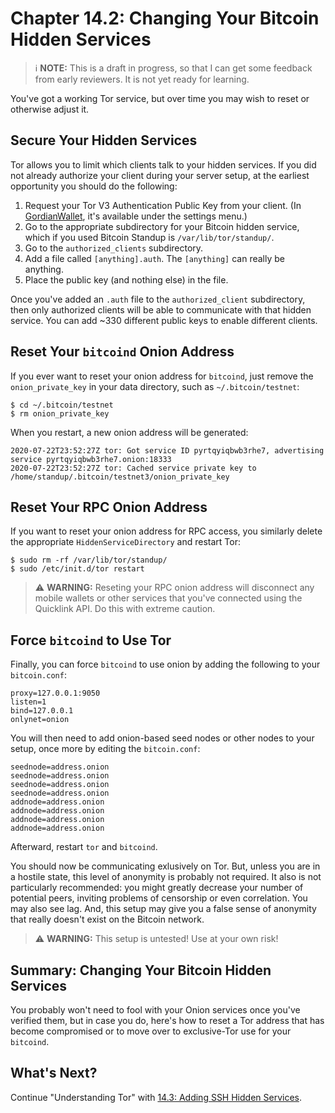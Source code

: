 # Chapter 14.2: Changing Your Bitcoin Hidden Services

> :information_source:  **NOTE:** This is a draft in progress, so that I can get some feedback from early reviewers. It is not yet ready for learning.

You've got a working Tor service, but over time you may wish to reset or otherwise adjust it.

## Secure Your Hidden Services

Tor allows you to limit which clients talk to your hidden services. If you did not already authorize your client during your server setup, at the earliest opportunity you should do the following:

1. Request your Tor V3 Authentication Public Key from your client. (In [GordianWallet](https://github.com/BlockchainCommons/GordianWallet-iOS), it's available under the settings menu.)
2. Go to the appropriate subdirectory for your Bitcoin hidden service, which if you used Bitcoin Standup is `/var/lib/tor/standup/`.
3. Go to the `authorized_clients` subdirectory.
4. Add a file called `[anything].auth`. The `[anything]` can really be anything.
5. Place the public key (and nothing else) in the file.

Once you've added an `.auth` file to the `authorized_client` subdirectory, then only authorized clients will be able to communicate with that hidden service. You can add ~330 different public keys to enable different clients.

## Reset Your `bitcoind` Onion Address

If you ever want to reset your onion address for `bitcoind`, just remove the `onion_private_key` in your data directory, such as `~/.bitcoin/testnet`:
```
$ cd ~/.bitcoin/testnet
$ rm onion_private_key 
```
When you restart, a new onion address will be generated:
```
2020-07-22T23:52:27Z tor: Got service ID pyrtqyiqbwb3rhe7, advertising service pyrtqyiqbwb3rhe7.onion:18333
2020-07-22T23:52:27Z tor: Cached service private key to /home/standup/.bitcoin/testnet3/onion_private_key
```

## Reset Your RPC Onion Address

If you want to reset your onion address for RPC access, you similarly delete the appropriate `HiddenServiceDirectory` and restart Tor:
```
$ sudo rm -rf /var/lib/tor/standup/
$ sudo /etc/init.d/tor restart
```

> :warning: **WARNING:** Reseting your RPC onion address will disconnect any mobile wallets or other services that you've connected using the Quicklink API. Do this with extreme caution.

## Force `bitcoind` to Use Tor

Finally, you can force `bitcoind` to use onion by adding the following to your `bitcoin.conf`:
```
proxy=127.0.0.1:9050
listen=1
bind=127.0.0.1
onlynet=onion
```
You will then need to add onion-based seed nodes or other nodes to your setup, once more by editing the `bitcoin.conf`:
```
seednode=address.onion
seednode=address.onion
seednode=address.onion
seednode=address.onion
addnode=address.onion
addnode=address.onion
addnode=address.onion
addnode=address.onion
```
Afterward, restart `tor` and `bitcoind`.

You should now be communicating exlusively on Tor. But, unless you are in a hostile state, this level of anonymity is probably not required. It also is not particularly recommended: you might greatly decrease your number of potential peers, inviting problems of censorship or even correlation. You may also see lag. And, this setup may give you a false sense of anonymity that really doesn't exist on the Bitcoin network.

> :warning: **WARNING:** This setup is untested! Use at your own risk!

## Summary: Changing Your Bitcoin Hidden Services

You probably won't need to fool with your Onion services once you've verified them, but in case you do, here's how to reset a Tor address that has become compromised or to move over to exclusive-Tor use for your `bitcoind`.

## What's Next?

Continue "Understanding Tor" with [14.3: Adding SSH Hidden Services](14_3_Adding_SSH_Hidden_Services.md).

